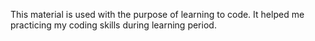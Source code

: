 This material is used with the purpose of learning to code. It helped me practicing my coding skills during learning period.